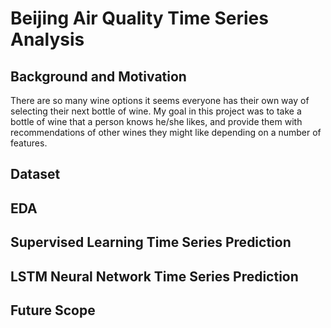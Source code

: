 # Beijing Air Quality Time Series Analysis

## Background and Motivation

There are so many wine options it seems everyone has their own way of selecting their next bottle of wine. My goal in this project was to take a bottle of wine that a person knows he/she likes, and provide them with recommendations of other wines they might like depending on a number of features.

## Dataset

## EDA

## Supervised Learning Time Series Prediction 

## LSTM Neural Network Time Series Prediction 

## Future Scope 









